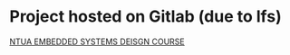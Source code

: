 # Project hosted on Gitlab (due to lfs)  
[NTUA EMBEDDED SYSTEMS DEISGN COURSE](https://gitlab.com/xmpf/ntua-embedded)

